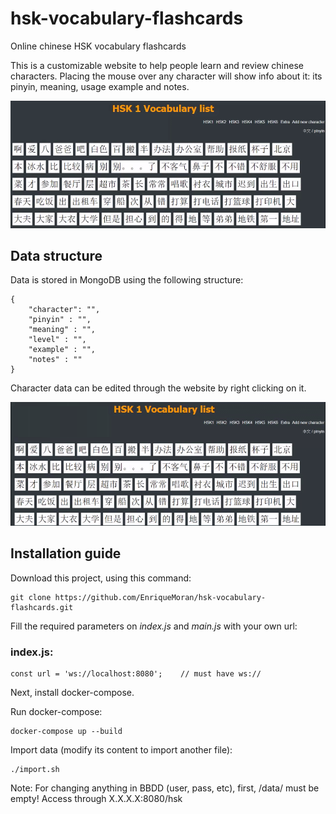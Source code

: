 # hsk-vocabulary-flashcards
Online chinese HSK vocabulary flashcards

This is a customizable website to help people learn and review chinese characters.
Placing the mouse over any character will show info about it: its pinyin, meaning, usage example and notes.

![alt tag](/readme_images/example_gif_1.gif)


## Data structure

Data is stored in MongoDB using the following structure:

```
{
    "character": "",
    "pinyin" : "",
    "meaning" : "",
    "level" : "",
    "example" : "",
    "notes" : ""
}
```

Character data can be edited through the website by right clicking on it.

![alt tag](/readme_images/example_gif_2.gif)


## Installation guide

Download this project, using this command: 
```
git clone https://github.com/EnriqueMoran/hsk-vocabulary-flashcards.git
```

Fill the required parameters on *index.js* and *main.js* with your own url:
### index.js:
```
const url = 'ws://localhost:8080';    // must have ws://
```

Next, install docker-compose.

Run docker-compose:
```
docker-compose up --build
```

Import data (modify its content to import another file):
```
./import.sh
```

Note: For changing anything in BBDD (user, pass, etc), first, /data/ must be empty!
Access through X.X.X.X:8080/hsk
